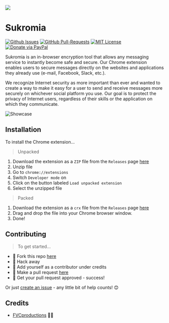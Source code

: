 ![](https://github.com/fvcproductions/sukromia/blob/master/src/img/logo.png?raw=true)

# Sukromia

[![Github Issues](https://img.shields.io/github/issues/fvcproductions/sukromia.svg?style=flat-square)](https://github.com/fvcproductions/sukromia/issues) [![GitHub  Pull-Requests](https://img.shields.io/github/issues-pr/fvcproductions/sukromia.svg?style=flat-square)](https://github.com/fvcproductions/sukromia/pulls) [![MIT License](http://img.shields.io/:license-mit-blue.svg?style=flat-square)](http://badges.mit-license.org) [![Donate via PayPal](https://img.shields.io/badge/Donate-PayPal-blue.svg?style=flat-square)](http://paypal.me/fvcproductions)

Sukromia is an in-browser encryption tool that allows any messaging service to instantly become safe and secure. Our Chrome extension enables users to secure messages directly on the websites and applications they already use (e-mail, Facebook, Slack, etc.).

We recognize Internet security as more important than ever and wanted to create a way to make it easy for a user to send and receive messages more securely on whichever social platform you use. Our goal is to protect the privacy of Internet users, regardless of their skills or the application on which they communicate.

![Showcase](https://i.imgur.com/IC4wg2Z.png)

## Installation

To install the Chrome extension...

> Unpacked

1. Download the extension as a `ZIP` file from the `Releases` page [here](https://github.com/fvcproductions/sukromia/releases)
2. Unzip file
2. Go to `chrome://extensions`
3. Switch `Developer mode` on
4. Click on the button labeled `Load unpacked extension`
5. Select the unzipped file

> Packed

1. Download the extension as a `crx` file from the `Releases` page [here](https://github.com/fvcproductions/sukromia/releases)
2. Drag and drop the file into your Chrome browser window.
3. Done!

## Contributing

> To get started...

- 🍴 Fork this repo [here](https://github.com/fvcproductions/sukromia#fork-destination-box)
- 🔨 Hack away
- 👥 Add yourself as a contributor under credits
- 🔧 Make a pull request [here](https://github.com/fvcproductions/sukromia/compare)
- 🎉 Get your pull request approved - success!

Or just [create an issue](https://github.com/fvcproductions/sukromia/issues) - any little bit of help counts! 😊

## Credits

- [FVCproductions](http://fvcproductions.com) 🍓🍫